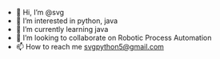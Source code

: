 - 👋 Hi, I’m @svg
- 👀 I’m interested in python, java
- 🌱 I’m currently learning java
- 💞️ I’m looking to collaborate on Robotic Process Automation
- 📫 How to reach me svgpython5@gmail.com

<!---
svgreal3/svgreal3 is a ✨ special ✨ repository because its `README.md` (this file) appears on your GitHub profile.
You can click the Preview link to take a look at your changes.
--->
